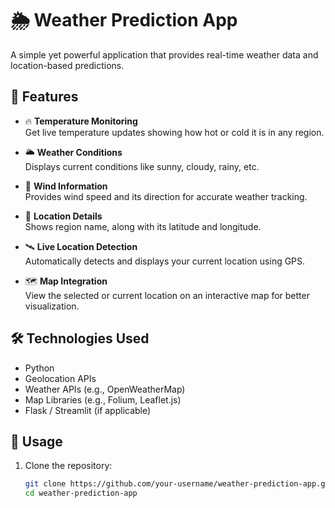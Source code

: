 # 🌦️ Weather Prediction App

A simple yet powerful application that provides real-time weather data and location-based predictions.

## 🚀 Features

- 🔥 **Temperature Monitoring**  
  Get live temperature updates showing how hot or cold it is in any region.

- 🌥️ **Weather Conditions**  
  Displays current conditions like sunny, cloudy, rainy, etc.

- 💨 **Wind Information**  
  Provides wind speed and its direction for accurate weather tracking.

- 📍 **Location Details**  
  Shows region name, along with its latitude and longitude.

- 🛰️ **Live Location Detection**  
  Automatically detects and displays your current location using GPS.

- 🗺️ **Map Integration**  
  View the selected or current location on an interactive map for better visualization.

## 🛠️ Technologies Used

- Python
- Geolocation APIs
- Weather APIs (e.g., OpenWeatherMap)
- Map Libraries (e.g., Folium, Leaflet.js)
- Flask / Streamlit (if applicable)

## 📌 Usage

1. Clone the repository:
   ```bash
   git clone https://github.com/your-username/weather-prediction-app.git
   cd weather-prediction-app
